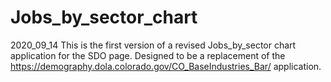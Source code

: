 # Jobs_by_sector_chart
2020_09_14 This is the first version of a revised Jobs_by_sector chart application for the SDO page.  Designed to be a replacement
of the https://demography.dola.colorado.gov/CO_BaseIndustries_Bar/ application.
